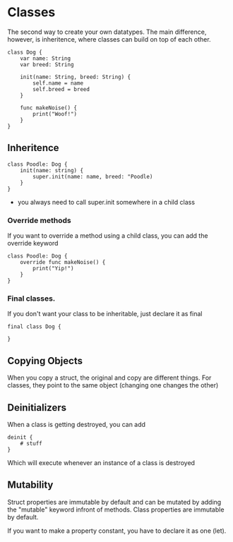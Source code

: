 # Classes

The second way to create your own datatypes. The main difference, however, is inheritence, where classes can build on top of each other.

    class Dog {
        var name: String
        var breed: String

        init(name: String, breed: String) {
            self.name = name
            self.breed = breed
        }

        func makeNoise() {
            print("Woof!")
        }
    }

## Inheritence

    class Poodle: Dog {
        init(name: string) {
            super.init(name: name, breed: "Poodle)
        }
    }
- you always need to call super.init somewhere in a child class

### Override methods

If you want to override a method using a child class, you can add the override keyword

    class Poodle: Dog {
        override func makeNoise() {
            print("Yip!")
        }
    }

### Final classes.

If you don't want your class to be inheritable, just declare it as final

    final class Dog {

    }

## Copying Objects

When you copy a struct, the original and copy are different things. For classes, they point to the same object (changing one changes the other)

## Deinitializers

When a class is getting destroyed, you can add 

    deinit {
        # stuff
    }

Which will execute whenever an instance of a class is destroyed

## Mutability

Struct properties are immutable by default and can be mutated by adding the "mutable" keyword infront of methods. Class properties are immutable by default. 

If you want to make a property constant, you have to declare it as one (let).